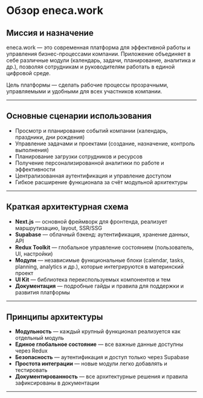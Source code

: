 # Обзор eneca.work

## Миссия и назначение

eneca.work — это современная платформа для эффективной работы и управления бизнес-процессами компании. Приложение объединяет в себе различные модули (календарь, задачи, планирование, аналитика и др.), позволяя сотрудникам и руководителям работать в единой цифровой среде.

Цель платформы — сделать рабочие процессы прозрачными, управляемыми и удобными для всех участников компании.

---

## Основные сценарии использования

- Просмотр и планирование событий компании (календарь, праздники, дни рождения)
- Управление задачами и проектами (создание, назначение, контроль выполнения)
- Планирование загрузки сотрудников и ресурсов
- Получение персонализированной аналитики по работе и эффективности
- Централизованная аутентификация и управление доступом
- Гибкое расширение функционала за счёт модульной архитектуры

---

## Краткая архитектурная схема

- **Next.js** — основной фреймворк для фронтенда, реализует маршрутизацию, layout, SSR/SSG
- **Supabase** — облачный бэкенд: аутентификация, хранение данных, API
- **Redux Toolkit** — глобальное управление состоянием (пользователь, UI, настройки)
- **Модули** — независимые функциональные блоки (calendar, tasks, planning, analytics и др.), которые интегрируются в материнский проект
- **UI Kit** — библиотека переиспользуемых компонентов и тем
- **Документация** — подробные гайды и правила для поддержки и развития платформы

---

## Принципы архитектуры

- **Модульность** — каждый крупный функционал реализуется как отдельный модуль
- **Единое глобальное состояние** — все важные данные доступны через Redux
- **Безопасность** — аутентификация и доступ только через Supabase
- **Простота интеграции** — новые модули легко добавлять и тестировать
- **Документированность** — все архитектурные решения и правила зафиксированы в документации

---

